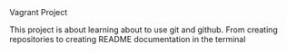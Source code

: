 <html>
<head>
Vagrant Project
</head>
<body>
<p>This project is about learning about to use git and github. From creating repositories to creating README documentation in the terminal</p>
</body>


</html>

